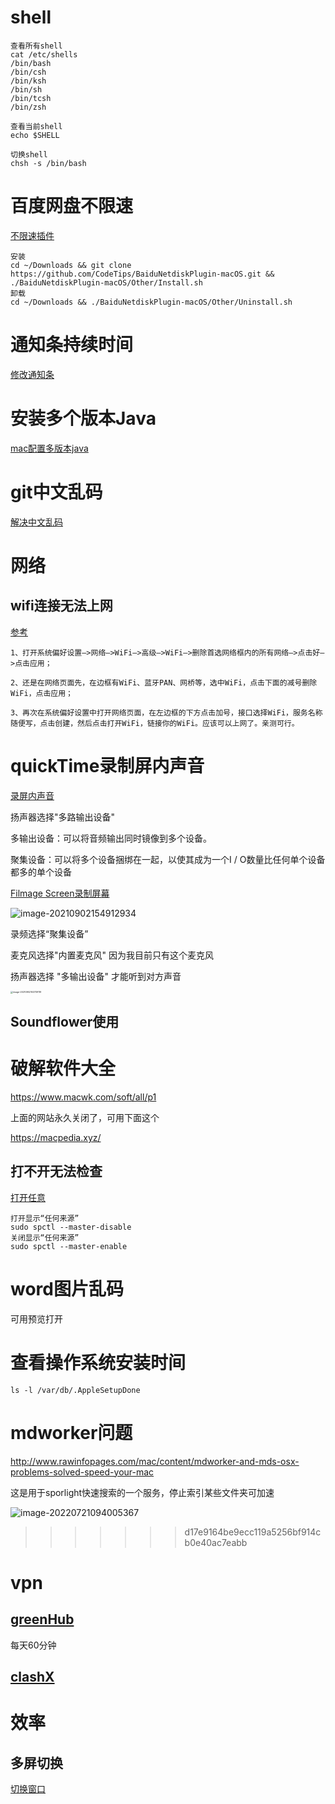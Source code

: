 # shell

```shell
查看所有shell
cat /etc/shells
/bin/bash
/bin/csh
/bin/ksh
/bin/sh
/bin/tcsh
/bin/zsh

查看当前shell
echo $SHELL

切换shell
chsh -s /bin/bash
```

# 百度网盘不限速

[不限速插件](https://github.com/CodeTips/BaiduNetdiskPlugin-macOS)

```shell
安装
cd ~/Downloads && git clone https://github.com/CodeTips/BaiduNetdiskPlugin-macOS.git && ./BaiduNetdiskPlugin-macOS/Other/Install.sh
卸载
cd ~/Downloads && ./BaiduNetdiskPlugin-macOS/Other/Uninstall.sh
```

# 通知条持续时间

[修改通知条](https://howchoo.com/mac/how-to-change-the-duration-of-notifications-on-macos)

# 安装多个版本Java

[mac配置多版本java](https://segmentfault.com/a/1190000013131276)

# git中文乱码

[解决中文乱码](https://www.cnblogs.com/ayseeing/p/4268655.html)

# 网络

## wifi连接无法上网

[参考](https://blog.csdn.net/lyxleft/article/details/79971963)

```shell
1、打开系统偏好设置—>网络—>WiFi—>高级—>WiFi—>删除首选网络框内的所有网络—>点击好—>点击应用； 

2、还是在网络页面先，在边框有WiFi、蓝牙PAN、网桥等，选中WiFi，点击下面的减号删除WiFi，点击应用； 

3、再次在系统偏好设置中打开网络页面，在左边框的下方点击加号，接口选择WiFi，服务名称随便写，点击创建，然后点击打开WiFi，链接你的WiFi。应该可以上网了。亲测可行。
```

# quickTime录制屏内声音

[录屏内声音](https://blog.csdn.net/haifangnihao/article/details/105028491)

扬声器选择"多路输出设备"

多输出设备：可以将音频输出同时镜像到多个设备。

聚集设备：可以将多个设备捆绑在一起，以使其成为一个I / O数量比任何单个设备都多的单个设备

[Filmage Screen录制屏幕](https://www.filmagepro.com/zh-cn/help/how-to-record-system-audio)

![image-20210902154912934](https://piggo-picture.oss-cn-hangzhou.aliyuncs.com/image/image-20210902154912934.png)

录频选择“聚集设备”

麦克风选择"内置麦克风"    因为我目前只有这个麦克风

扬声器选择 "多输出设备" 才能听到对方声音

<img src="https://piggo-picture.oss-cn-hangzhou.aliyuncs.com/image/image-20210902163739119.png" alt="image-20210902163739119" style="zoom:25%;" />



## Soundflower使用



# 破解软件大全

https://www.macwk.com/soft/all/p1

上面的网站永久关闭了，可用下面这个

https://macpedia.xyz/

## 打不开无法检查

[打开任意](https://www.yaxi.net/2020-05-09/1990.html)

```shell
打开显示“任何来源”
sudo spctl --master-disable
关闭显示“任何来源”
sudo spctl --master-enable
```

# word图片乱码

可用预览打开

# 查看操作系统安装时间

```shell
ls -l /var/db/.AppleSetupDone
```

# mdworker问题

http://www.rawinfopages.com/mac/content/mdworker-and-mds-osx-problems-solved-speed-your-mac

这是用于sporlight快速搜索的一个服务，停止索引某些文件夹可加速

![image-20220721094005367](https://piggo-picture.oss-cn-hangzhou.aliyuncs.com/image-20220721094005367.png)
>>>>>>> d17e9164be9ecc119a5256bf914cb0e40ac7eabb

# vpn

## [greenHub](chrome-extension://knmhokeiipedacnhpjklbjmfgedfohco/options.html)

每天60分钟

## [clashX](https://clashx.org/clashx-node/)

# 效率

## 多屏切换

[切换窗口](https://blog.csdn.net/guolindonggld/article/details/122262113)
